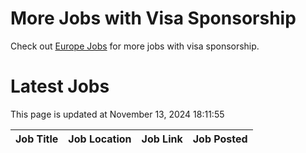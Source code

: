 # More Jobs with Visa Sponsorship

Check out [Europe Jobs](https://github.com/sureshparimi/europejobs#latest-jobs) for more jobs with visa sponsorship.

# Latest Jobs

This page is updated at November 13, 2024 18:11:55

| Job Title | Job Location | Job Link | Job Posted |
| --- | --- | --- | --- |
